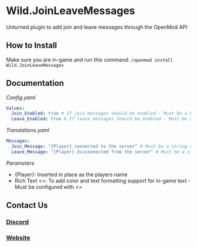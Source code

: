 # Wild.JoinLeaveMessages
Unturned plugin to add join and leave messages through the OpenMod API

## How to Install
Make sure you are in-game and run this command:
`/openmod install Wild.JoinLeaveMessages`

## Documentation
*Config.yaml*
```yaml
Values:
  Join_Enabled: true # If join messages should be enabled - Must be a boolean value
  Leave_Enabled: true # If leave messages should be enabled - Must be a boolean value
```
*Translations.yaml*
```yaml
Messages:
  Join_Message: "{Player} connected to the server" # Must be a string value - Useable Parameters: {Player}, Rich Text <>
  Leave_Message: "{Player} disconnected from the server" # Must be a string value - Useable Parameters: {Player}, Rich Text <>
```
*Parameters*
- {Player}: Inserted in place as the players name
- Rich Text <>: To add color and text formatting support for in-game text - Must be configured with <> 

## Contact Us
### [Discord](https://discord.gg/4Ggybyy87d)
### [Website](https://wildev-studios.github.io)
